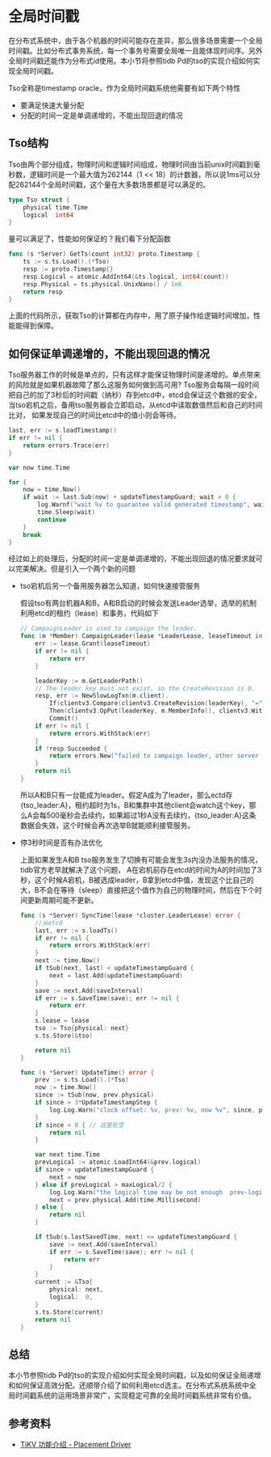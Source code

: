 # 全局时间戳

在分布式系统中，由于各个机器的时间可能存在差异，那么很多场景需要一个全局时间戳。比如分布式事务系统，每一个事务号需要全局唯一且能体现时间序。另外全局时间戳还能作为分布式id使用。本小节将参照tidb Pd的tso的实现介绍如何实现全局时间戳。

Tso全称是timestamp oracle，作为全局时间戳系统他需要有如下两个特性
- 要满足快速大量分配
- 分配的时间一定是单调递增的，不能出现回退的情况


## Tso结构

Tso由两个部分组成，物理时间和逻辑时间组成，物理时间由当前unix时间戳到毫秒数，逻辑时间是一个最大值为262144（1 << 18）的计数器，所以说1ms可以分配262144个全局时间戳，这个量在大多数场景都是可以满足的。

```go
type Tso struct {
	physical time.Time
	logical  int64
}
```

量可以满足了，性能如何保证的？我们看下分配函数

```go
func (s *Server) GetTs(count int32) proto.Timestamp {
	ts := s.ts.Load().(*Tso)
	resp := proto.Timestamp{}
	resp.Logical = atomic.AddInt64(&ts.logical, int64(count))
	resp.Physical = ts.physical.UnixNano() / 1e6
	return resp
}
```
上面的代码所示，获取Tso的计算都在内存中，用了原子操作给逻辑时间增加，性能能得到保障。


## 如何保证单调递增的，不能出现回退的情况

Tso服务器工作的时候是单点的，只有这样才能保证物理时间是递增的。单点带来的风险就是如果机器故障了那么这服务如何做到高可用?
Tso服务会每隔一段时间把自己的加了3秒后的时间戳（纳秒）存到etcd中，etcd会保证这个数据的安全，当tso宕机之后，备用tso服务器会立即启动，从etcd中读取数值然后和自己的时间比对，
如果发现自己的时间比etcd中的值小则会等待。
```go
last, err := s.loadTimestamp()
if err != nil {
    return errors.Trace(err)
}

var now time.Time

for {
    now = time.Now()
    if wait := last.Sub(now) + updateTimestampGuard; wait > 0 {
        log.Warnf("wait %v to guarantee valid generated timestamp", wait)
        time.Sleep(wait)
        continue
    }
    break
}
```

经过如上的处理后，分配的时间一定是单调递增的，不能出现回退的情况要求就可以完美解决。但是引入一个两个新的问题
- tso宕机后另一个备用服务器怎么知道，如何快速接管服务

    假设tso有两台机器A和B，A和B启动的时候会发送Leader选举，选举的机制利用etcd的租约（lease）和事务，代码如下

    ```go
    // CampaignLeader is used to campaign the leader.
    func (m *Member) CampaignLeader(lease *LeaderLease, leaseTimeout int64) error {
        err := lease.Grant(leaseTimeout)
        if err != nil {
            return err
        }

        leaderKey := m.GetLeaderPath()
        // The leader key must not exist, so the CreateRevision is 0.
        resp, err := NewSlowLogTxn(m.client).
            If(clientv3.Compare(clientv3.CreateRevision(leaderKey), "=", 0)).
            Then(clientv3.OpPut(leaderKey, m.MemberInfo(), clientv3.WithLease(lease.ID))).
            Commit()
        if err != nil {
            return errors.WithStack(err)
        }
        if !resp.Succeeded {
            return errors.New("failed to campaign leader, other server may campaign ok")
        }
        return nil
    }
    ```
    所以A和B只有一台能成为leader。假定A成为了leader，那么ectd存{tso_leader:A}，租约超时为1s，B和集群中其他client会watch这个key，那么A会每500毫秒会去续约，如果超过1秒A没有去续约，{tso_leader:A}这条数据会失效，这个时候会再次选举B就能顺利接管服务。
- 停3秒时间是否有办法优化

    上面如果发生A和B tso服务发生了切换有可能会发生3s内没办法服务的情况，tidb官方老早就解决了这个问题，
    A在宕机前存在etcd的时间为A的时间加了3秒，这个时候A宕机，B被选成leader，B拿到etcd中值，发现这个比自己的大，B不会在等待（sleep）直接把这个值作为自己的物理时间，然后在下个时间更新周期可能不更新。

    ```go
    func (s *Server) SyncTime(lease *cluster.LeaderLease) error {
        //从etcd
        last, err := s.loadTs()
        if err != nil {
            return errors.WithStack(err)
        }
        next := time.Now()
        if tSub(next, last) < updateTimestampGuard {
            next = last.Add(updateTimestampGuard)
        }
        save := next.Add(saveInterval)
        if err := s.SaveTime(save); err != nil {
            return err
        }
        s.lease = lease
        tso := Tso{physical: next}
        s.ts.Store(&tso)

        return nil
    }

    func (s *Server) UpdateTime() error {
        prev := s.ts.Load().(*Tso)
        now := time.Now()
        since := tSub(now, prev.physical)
        if since > 3*UpdateTimestampStep {
            log.Log.Warn("clock offset: %v, prev: %v, now %v", since, prev.physical, now)
        }
        if since < 0 { // 这里轮空
            return nil
        }

        var next time.Time
        prevLogical := atomic.LoadInt64(&prev.logical)
        if since > updateTimestampGuard {
            next = now
        } else if prevLogical > maxLogical/2 {
            log.Log.Warn("the logical time may be not enough  prev-logical :%d", prevLogical)
            next = prev.physical.Add(time.Millisecond)
        } else {
            return nil
        }

        if tSub(s.lastSavedTime, next) <= updateTimestampGuard {
            save := next.Add(saveInterval)
            if err := s.SaveTime(save); err != nil {
                return err
            }
        }
        current := &Tso{
            physical: next,
            logical:  0,
        }
        s.ts.Store(current)
        return nil
    }
    ```


## 总结

本小节参照tidb Pd的tso的实现介绍如何实现全局时间戳，以及如何保证全局递增和如何保证高效分配。还顺带介绍了如何利用etcd选主。在分布式系统系统中全局时间戳系统的运用场景非常广，实现稳定可靠的全局时间戳系统非常有价值。

## 参考资料
- [TiKV 功能介绍 - Placement Driver](https://pingcap.com/blog-cn/placement-driver/)